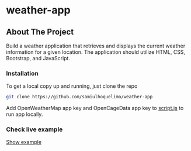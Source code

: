 # weather-app

## About The Project

Build a weather application that retrieves and displays the current weather information for a given location. The
application should utilize HTML, CSS, Bootstrap, and JavaScript.

### Installation

To get a local copy up and running, just clone the repo

   ```sh
   git clone https://github.com/samiulhoquelimo/weather-app
   ```

Add OpenWeatherMap app key and OpenCageData app key to [script.js](src%2Fscript.js) to run app locally.


### Check live example

[Show example](https://6492956e17ac7e19f3213b66--spectacular-heliotrope-0abb3e.netlify.app/)